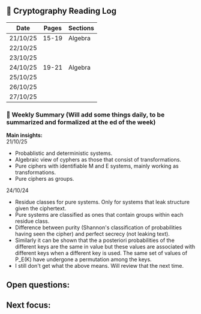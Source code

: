 ## 📘 Cryptography Reading Log

|    Date   | Pages | Sections | 
|-----------|-------|----------|
|  21/10/25 | 15-19 | Algebra  |                                
|  22/10/25 |       |          |                                                                    
|  23/10/25 |       |          |                                                    
|  24/10/25 | 19-21 | Algebra  |                                                                 
|  25/10/25 |       |          |                                                               
|  26/10/25 |       |          |                                                   
|  27/10/25 |       |          |                

### 🔹 Weekly Summary (Will add some things daily, to be summarized and formalized at the ed of the week)
**Main insights:**  
21/10/25
- Probablistic and deterministic systems. 
- Algebraic view of cyphers as those that consist of transformations. 
- Pure ciphers with identifiable M and E systems, mainly working as transformations.
- Pure ciphers as groups.

24/10/24
- Residue classes for pure systems. Only for systems that leak structure given the ciphertext. 
- Pure systems are classified as ones that contain groups within each residue class. 
- Difference between purity (Shannon's classification of probabilities having seen the cipher) and perfect secrecy (not leaking text). 
- Similarly it can be shown that the a posteriori probabilities of the different keys are the same
in value but these values are associated with different keys when a different
key is used. The same set of values of P_E(K)  have undergone a permutation
among the keys. 
- I still don't get what the above means. Will review that the next time.

**Open questions:**  
-  

**Next focus:**  
-  

